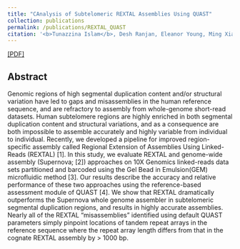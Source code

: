 ```yaml
---
title: "CAnalysis of Subtelomeric REXTAL Assemblies Using QUAST"
collection: publications
permalink: /publications/REXTAL_QUAST
citation: '<b>Tunazzina Islam</b>, Desh Ranjan, Eleanor Young, Ming Xiao, Mohammad Zubair, Harold Riethman. <i>In submission to to IEEE International Conference on Bioinformatics and Biomedicine (IEEE BIBM) 2018.</i>'
---
```

[[PDF]](https://tunazislam.github.io/files/REXTAL_QUAST_BIBM2018.pdf)


## Abstract
Genomic regions of high segmental duplication content and/or structural variation have led to gaps and misassemblies in the human reference sequence, and are refractory to assembly from whole-genome short-read datasets. Human subtelomere regions are highly enriched in both segmental duplication content and structural variations, and as a consequence are both impossible to assemble accurately and highly variable from individual to individual. Recently, we developed a pipeline for improved region-specific assembly called Regional Extension of Assemblies Using Linked-Reads (REXTAL) [1]. In this study, we evaluate REXTAL and genome-wide assembly (Supernova; [2]) approaches on 10X Genomics linked-reads data sets partitioned and barcoded using the Gel Bead in Emulsion(GEM) microfluidic method [3]. Our results describe the accuracy and relative performance of these two approaches using the reference-based assessment module of QUAST [4]. We show that REXTAL dramatically outperforms the Supernova whole genome assembler in subtelomeric segmental duplication regions, and results in highly accurate assemblies. Nearly all of the REXTAL “misassemblies” identified using default QUAST parameters simply pinpoint locations of tandem repeat arrays in the reference sequence where the repeat array length differs from that in the cognate REXTAL assembly by > 1000 bp.
